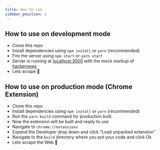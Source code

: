 ```yaml
---
title: How to run
sidebar_position: 2
---
```


## How to use on development mode

- Clone this repo
- Install dependencies using `npm install` or `yarn` (recommended)
- Fire the server using `npm start` or `yarn start`
- Server is running at [localhost:3000](http://localhost:3000/) with the mock markup of [hackernews](https://news.ycombinator.com/)
- Lets scrape 🚀

## How to use on production mode (Chrome Extension)

- Clone this repo
- Install dependencies using `npm install` or `yarn` (recommended)
- Run the `yarn build` command for production built.
- Now the extension will be built and ready to use
- Navigate to `chrome://extensions`
- Expand the Developer drop down and click “Load unpacked extension”
- Navigate to the `build` directory where you put your code and click Ok
- Lets scrape the Web 🚀
